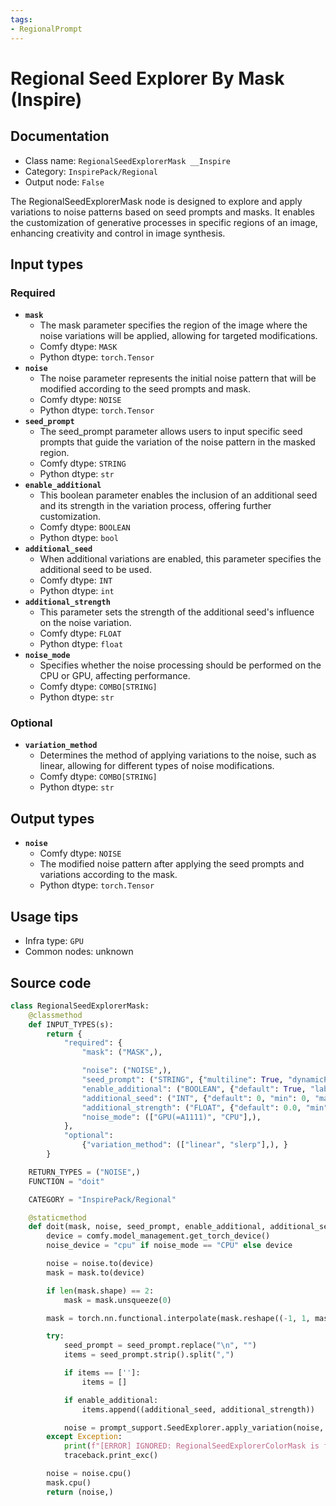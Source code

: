 ```yaml
---
tags:
- RegionalPrompt
---
```


# Regional Seed Explorer By Mask (Inspire)
## Documentation
- Class name: `RegionalSeedExplorerMask __Inspire`
- Category: `InspirePack/Regional`
- Output node: `False`

The RegionalSeedExplorerMask node is designed to explore and apply variations to noise patterns based on seed prompts and masks. It enables the customization of generative processes in specific regions of an image, enhancing creativity and control in image synthesis.
## Input types
### Required
- **`mask`**
    - The mask parameter specifies the region of the image where the noise variations will be applied, allowing for targeted modifications.
    - Comfy dtype: `MASK`
    - Python dtype: `torch.Tensor`
- **`noise`**
    - The noise parameter represents the initial noise pattern that will be modified according to the seed prompts and mask.
    - Comfy dtype: `NOISE`
    - Python dtype: `torch.Tensor`
- **`seed_prompt`**
    - The seed_prompt parameter allows users to input specific seed prompts that guide the variation of the noise pattern in the masked region.
    - Comfy dtype: `STRING`
    - Python dtype: `str`
- **`enable_additional`**
    - This boolean parameter enables the inclusion of an additional seed and its strength in the variation process, offering further customization.
    - Comfy dtype: `BOOLEAN`
    - Python dtype: `bool`
- **`additional_seed`**
    - When additional variations are enabled, this parameter specifies the additional seed to be used.
    - Comfy dtype: `INT`
    - Python dtype: `int`
- **`additional_strength`**
    - This parameter sets the strength of the additional seed's influence on the noise variation.
    - Comfy dtype: `FLOAT`
    - Python dtype: `float`
- **`noise_mode`**
    - Specifies whether the noise processing should be performed on the CPU or GPU, affecting performance.
    - Comfy dtype: `COMBO[STRING]`
    - Python dtype: `str`
### Optional
- **`variation_method`**
    - Determines the method of applying variations to the noise, such as linear, allowing for different types of noise modifications.
    - Comfy dtype: `COMBO[STRING]`
    - Python dtype: `str`
## Output types
- **`noise`**
    - Comfy dtype: `NOISE`
    - The modified noise pattern after applying the seed prompts and variations according to the mask.
    - Python dtype: `torch.Tensor`
## Usage tips
- Infra type: `GPU`
- Common nodes: unknown


## Source code
```python
class RegionalSeedExplorerMask:
    @classmethod
    def INPUT_TYPES(s):
        return {
            "required": {
                "mask": ("MASK",),

                "noise": ("NOISE",),
                "seed_prompt": ("STRING", {"multiline": True, "dynamicPrompts": False, "pysssss.autocomplete": False}),
                "enable_additional": ("BOOLEAN", {"default": True, "label_on": "true", "label_off": "false"}),
                "additional_seed": ("INT", {"default": 0, "min": 0, "max": 0xffffffffffffffff}),
                "additional_strength": ("FLOAT", {"default": 0.0, "min": 0.0, "max": 1.0, "step": 0.01}),
                "noise_mode": (["GPU(=A1111)", "CPU"],),
            },
            "optional":
                {"variation_method": (["linear", "slerp"],), }
        }

    RETURN_TYPES = ("NOISE",)
    FUNCTION = "doit"

    CATEGORY = "InspirePack/Regional"

    @staticmethod
    def doit(mask, noise, seed_prompt, enable_additional, additional_seed, additional_strength, noise_mode, variation_method='linear'):
        device = comfy.model_management.get_torch_device()
        noise_device = "cpu" if noise_mode == "CPU" else device

        noise = noise.to(device)
        mask = mask.to(device)

        if len(mask.shape) == 2:
            mask = mask.unsqueeze(0)

        mask = torch.nn.functional.interpolate(mask.reshape((-1, 1, mask.shape[-2], mask.shape[-1])), size=(noise.shape[2], noise.shape[3]), mode="bilinear").squeeze(0)

        try:
            seed_prompt = seed_prompt.replace("\n", "")
            items = seed_prompt.strip().split(",")

            if items == ['']:
                items = []

            if enable_additional:
                items.append((additional_seed, additional_strength))

            noise = prompt_support.SeedExplorer.apply_variation(noise, items, noise_device, mask, variation_method=variation_method)
        except Exception:
            print(f"[ERROR] IGNORED: RegionalSeedExplorerColorMask is failed.")
            traceback.print_exc()

        noise = noise.cpu()
        mask.cpu()
        return (noise,)

```
